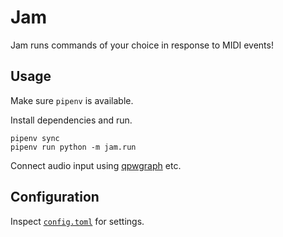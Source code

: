 # Jam

Jam runs commands of your choice in response to MIDI events!

## Usage

Make sure `pipenv` is available.

Install dependencies and run.

    pipenv sync
    pipenv run python -m jam.run

Connect audio input using [qpwgraph](https://github.com/rncbc/qpwgraph) etc.

## Configuration

Inspect [`config.toml`](config.toml) for settings.
